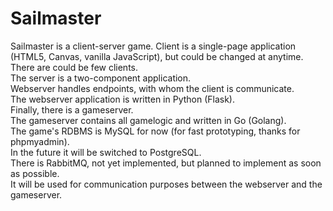 # Sailmaster  
Sailmaster is a client-server game.
Client is a single-page application (HTML5, Canvas, vanilla JavaScript), but could be changed at anytime.  
There are could be few clients.  
The server is a two-component application.  
Webserver handles endpoints, with whom the client is communicate.  
The webserver application is written in Python (Flask).  
Finally, there is a gameserver.  
The gameserver contains all gamelogic and written in Go (Golang).  
The game's RDBMS is MySQL for now (for fast prototyping, thanks for phpmyadmin).  
In the future it will be switched to PostgreSQL.  
There is RabbitMQ, not yet implemented, but planned to implement as soon as possible.  
It will be used for communication purposes between the webserver and the gameserver.
